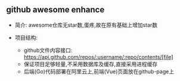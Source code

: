 ## github awesome enhance


* 简介: awesome仓库无star数,蛋疼,故在原有基础上增加star数

* 项目结构:
    * github文件内容接口: https://api.github.com/repos/:username/:repo/contents/[file]
    * 保证项目足够轻量,不采用数据库及缓存,直接采用进程缓存
    * 后端(Go)代码部署在阿里云上,前端(Vue)页面放在github-page上
